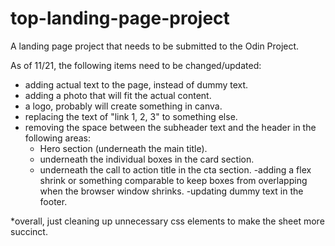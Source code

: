 # top-landing-page-project

A landing page project that needs to be submitted to the Odin Project. 

As of 11/21, the following items need to be changed/updated: 

- adding actual text to the page, instead of dummy text. 
- adding a photo that will fit the actual content. 
- a logo, probably will create something in canva. 
- replacing the text of "link 1, 2, 3" to something else. 
- removing the space between the subheader text and the header in the following areas: 
     - Hero section (underneath the main title).
     - underneath the individual boxes in the card section.
     - underneath the call to action title in the cta section.
-adding a flex shrink or something comparable to keep boxes from overlapping when the browser window shrinks. 
-updating dummy text in the footer. 

*overall, just cleaning up unnecessary css elements to make the sheet more succinct. 